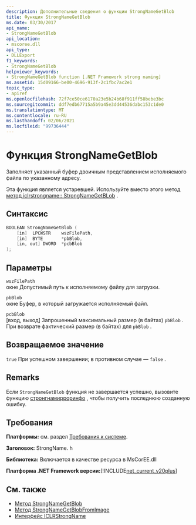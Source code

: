 ```yaml
---
description: Дополнительные сведения о функции StrongNameGetBlob
title: Функция StrongNameGetBlob
ms.date: 03/30/2017
api_name:
- StrongNameGetBlob
api_location:
- mscoree.dll
api_type:
- DLLExport
f1_keywords:
- StrongNameGetBlob
helpviewer_keywords:
- StrongNameGetBlob function [.NET Framework strong naming]
ms.assetid: 15d09166-be00-4696-913f-2c1fbc7ac2e1
topic_type:
- apiref
ms.openlocfilehash: 72f7ce50ce6170a23e5b24b68f911ff58bebe3bc
ms.sourcegitcommit: ddf7edb67715a5b9a45e3dd44536dabc153c1de0
ms.translationtype: MT
ms.contentlocale: ru-RU
ms.lasthandoff: 02/06/2021
ms.locfileid: "99736444"
---
```

# <a name="strongnamegetblob-function"></a>Функция StrongNameGetBlob

Заполняет указанный буфер двоичным представлением исполняемого файла по указанному адресу.  
  
 Эта функция является устаревшей. Используйте вместо этого метод [метод iclrstrongname:: StrongNameGetBLob](../hosting/iclrstrongname-strongnamegetblob-method.md) .  
  
## <a name="syntax"></a>Синтаксис  
  
```cpp  
BOOLEAN StrongNameGetBlob (  
    [in]  LPCWSTR    wszFilePath,  
    [in]  BYTE       *pbBlob,  
    [in, out] DWORD  *pcbBlob  
);  
```  
  
## <a name="parameters"></a>Параметры  

 `wszFilePath`  
 окне Допустимый путь к исполняемому файлу для загрузки.  
  
 `pbBlob`  
 окне Буфер, в который загружается исполняемый файл.  
  
 `pcbBlob`  
 [вход, выход] Запрошенный максимальный размер (в байтах) `pbBlob` . При возврате фактический размер (в байтах) для `pbBlob` .  
  
## <a name="return-value"></a>Возвращаемое значение  

 `true` При успешном завершении; в противном случае — `false` .  
  
## <a name="remarks"></a>Remarks  

 Если `StrongNameGetBlob` функция не завершается успешно, вызовите функцию [стронгнамирроринфо](strongnameerrorinfo-function.md) , чтобы получить последнюю созданную ошибку.  
  
## <a name="requirements"></a>Требования  

 **Платформы:** см. раздел [Требования к системе](../../get-started/system-requirements.md).  
  
 **Заголовок:** StrongName. h  
  
 **Библиотека:** Включается в качестве ресурса в MsCorEE.dll  
  
 **Платформа .NET Framework версии:**[!INCLUDE[net_current_v20plus](../../../../includes/net-current-v20plus-md.md)]  
  
## <a name="see-also"></a>См. также

- [Метод StrongNameGetBlob](../hosting/iclrstrongname-strongnamegetblob-method.md)
- [Метод StrongNameGetBlobFromImage](../hosting/iclrstrongname-strongnamegetblobfromimage-method.md)
- [Интерфейс ICLRStrongName](../hosting/iclrstrongname-interface.md)
